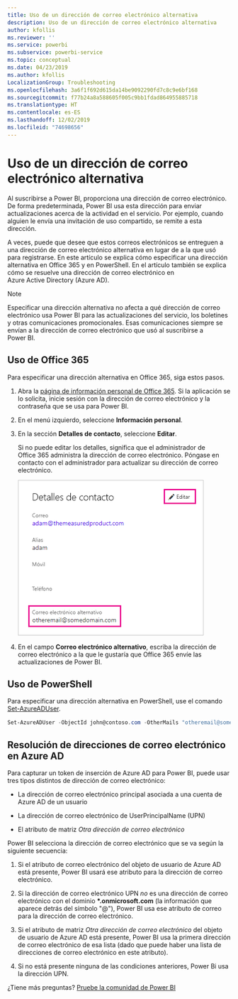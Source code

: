 ```yaml
---
title: Uso de un dirección de correo electrónico alternativa
description: Uso de un dirección de correo electrónico alternativa
author: kfollis
ms.reviewer: ''
ms.service: powerbi
ms.subservice: powerbi-service
ms.topic: conceptual
ms.date: 04/23/2019
ms.author: kfollis
LocalizationGroup: Troubleshooting
ms.openlocfilehash: 3a6f1f692d615da14be9092290fd7c8c9e6bf168
ms.sourcegitcommit: f77b24a8a588605f005c9bb1fdad864955885718
ms.translationtype: HT
ms.contentlocale: es-ES
ms.lasthandoff: 12/02/2019
ms.locfileid: "74698656"
---
```

# <a name="use-an-alternate-email-address"></a>Uso de un dirección de correo electrónico alternativa

Al suscribirse a Power BI, proporciona una dirección de correo electrónico. De forma predeterminada, Power BI usa esta dirección para enviar actualizaciones acerca de la actividad en el servicio. Por ejemplo, cuando alguien le envía una invitación de uso compartido, se remite a esta dirección.

A veces, puede que desee que estos correos electrónicos se entreguen a una dirección de correo electrónico alternativa en lugar de a la que usó para registrarse. En este artículo se explica cómo especificar una dirección alternativa en Office 365 y en PowerShell. En el artículo también se explica cómo se resuelve una dirección de correo electrónico en Azure Active Directory (Azure AD).

> [!NOTE]
> Especificar una dirección alternativa no afecta a qué dirección de correo electrónico usa Power BI para las actualizaciones del servicio, los boletines y otras comunicaciones promocionales. Esas comunicaciones siempre se envían a la dirección de correo electrónico que usó al suscribirse a Power BI.

## <a name="use-office-365"></a>Uso de Office 365

Para especificar una dirección alternativa en Office 365, siga estos pasos.

1. Abra la [página de información personal de Office 365](https://portal.office.com/account/#personalinfo). Si la aplicación se lo solicita, inicie sesión con la dirección de correo electrónico y la contraseña que se usa para Power BI.

1. En el menú izquierdo, seleccione **Información personal**.

1. En la sección **Detalles de contacto**, seleccione **Editar**.

    Si no puede editar los detalles, significa que el administrador de Office 365 administra la dirección de correo electrónico. Póngase en contacto con el administrador para actualizar su dirección de correo electrónico.

    ![Detalles de contacto](media/service-admin-alternate-email-address-for-power-bi/contact-details.png)

1. En el campo **Correo electrónico alternativo**, escriba la dirección de correo electrónico a la que le gustaría que Office 365 envíe las actualizaciones de Power BI.

## <a name="use-powershell"></a>Uso de PowerShell

Para especificar una dirección alternativa en PowerShell, use el comando [Set-AzureADUser](/powershell/module/azuread/set-azureaduser/).

```powershell
Set-AzureADUser -ObjectId john@contoso.com -OtherMails "otheremail@somedomain.com"
```

## <a name="email-address-resolution-in-azure-ad"></a>Resolución de direcciones de correo electrónico en Azure AD

Para capturar un token de inserción de Azure AD para Power BI, puede usar tres tipos distintos de dirección de correo electrónico:

* La dirección de correo electrónico principal asociada a una cuenta de Azure AD de un usuario

* La dirección de correo electrónico de UserPrincipalName (UPN)

* El atributo de matriz *Otra dirección de correo electrónico*

Power BI selecciona la dirección de correo electrónico que se va según la siguiente secuencia:

1. Si el atributo de correo electrónico del objeto de usuario de Azure AD está presente, Power BI usará ese atributo para la dirección de correo electrónico.

1. Si la dirección de correo electrónico UPN *no* es una dirección de correo electrónico con el dominio **\*.onmicrosoft.com** (la información que aparece detrás del símbolo "\@"), Power BI usa ese atributo de correo para la dirección de correo electrónico.

1. Si el atributo de matriz *Otra dirección de correo electrónico* del objeto de usuario de Azure AD está presente, Power BI usa la primera dirección de correo electrónico de esa lista (dado que puede haber una lista de direcciones de correo electrónico en este atributo).

1. Si no está presente ninguna de las condiciones anteriores, Power Bi usa la dirección UPN.

¿Tiene más preguntas? [Pruebe la comunidad de Power BI](https://community.powerbi.com/)